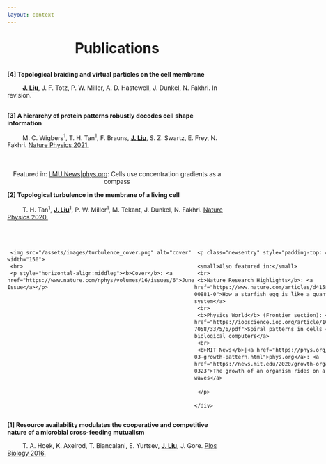 ```yaml
---
layout: context
---
```

<head>
<style>
div.pubentry {
  text-indent: 35px;
  margin-bottom: 30px;
}

div.newswrapper-text {
  display: inline-block; 
  horizontal-align: top;

  text-indent: 15px;
  margin-top: -10px;
  margin-bottom: 30px;
  margin-left: 20px;
  margin-right: 20px;

  border: 1px solid black;
  position: relative;
  width: 980px;
}


div.newswrapper {
  display: inline-block; 
  horizontal-align: top;

  text-indent: 15px;
  margin-top: -10px;
  margin-bottom: 30px;
  margin-left: 20px;
  margin-right: 20px;

  border: 1px solid black;
  position: relative;
  width: 980px;
}
div.newsframes {
  text-align: left;
  display: table-cell;
  padding-top: 20px;
}
p.newsentry {
  text-indent: 0px;
  line-height:1.5;
}

</style>
</head>

<p style="font-size:32px;text-align:center;"> <b>Publications </b></p>

**[4] Topological braiding and virtual particles on the cell membrane**

<div class="pubentry" id="pub-braiding">
   <span style="text-decoration: underline"><b>J. Liu</b></span>, J. F. Totz, P. W. Miller, A. D. Hastewell, J. Dunkel, N. Fakhri. 
   In revision.
</div>


**[3] A hierarchy of protein patterns robustly decodes cell shape information**

<div class="pubentry" id="pub-hierarchy">
   M. C. Wigbers<sup>1</sup>, T. H. Tan<sup>1</sup>, F. Brauns, <span style="text-decoration: underline"><b>J. Liu</b></span>, S. Z. Swartz, E. Frey, N. Fakhri.
   <a href="https://www.nature.com/articles/s41567-021-01164-9">Nature Physics 2021.</a>
</div>

<div class="newswrapper-text">
<p style="text-align:center;padding-top:20px;">
    Featured in: <a href="https://www.lmu.de/en/newsroom/news-and-events/news/cells-use-concentration-gradients-as-a-compass.html#:~:text=LMU%20biophysicists%20have%20developed%20a,of%20proteins%20inside%20the%20cell.">LMU News</a>|<a href="https://phys.org/news/2021-02-cells-gradients-compass.html">phys.org</a>: Cells use concentration gradients as a compass
</p>
</div>


**[2] Topological turbulence in the membrane of a living cell**

<div class="pubentry" id="pub-turbulence">
   T. H. Tan<sup>1</sup>, <span style="text-decoration: underline"><b>J. Liu</b></span><sup>1</sup>, P. W. Miller<sup>1</sup>, M. Tekant, J. Dunkel, N. Fakhri.
   <a href="https://www.nature.com/articles/s41567-020-0841-9">Nature Physics 2020.</a>
</div>

<div class="newswrapper">

   <div class="newsframes" style = "width: 180px;">
     
     <img src="/assets/images/turbulence_cover.png" alt="cover" width="150">
     <br>
     <p style="horizontal-align:middle;"><b>Cover</b>: <a href="https://www.nature.com/nphys/volumes/16/issues/6">June Issue</a></p>
   </div>

   <div class="newsframes" style = "width: 770px; vertical-align:top;">

     <p class="newsentry" style="padding-top: 40px;">

     <small>Also featured in:</small>
     <br>
     <b>Nature Research Highlights</b>: <a href="https://www.nature.com/articles/d41586-020-00881-0">How a starfish egg is like a quantum system</a>
     <br>
     <b>Physics World</b> (Frontier section): <a href="https://iopscience.iop.org/article/10.1088/2058-7058/33/5/6/pdf">Spiral patterns in cells could create biological computers</a>
     <br>
     <b>MIT News</b>|<a href="https://phys.org/news/2020-03-growth-pattern.html">phys.org</a>: <a href="https://news.mit.edu/2020/growth-organism-waves-0323">The growth of an organism rides on a pattern of waves</a>

     </p>

    </div>
</div>


**[1] Resource availability modulates the cooperative and competitive nature of a microbial cross-feeding mutualism**

<div class="pubentry">
   T. A. Hoek, K. Axelrod, T. Biancalani, E. Yurtsev, <span style="text-decoration: underline"><b>J. Liu</b></span>, J. Gore.
   <a href="https://journals.plos.org/plosbiology/article?id=10.1371/journal.pbio.1002540">Plos Biology 2016.</a>
</div>
